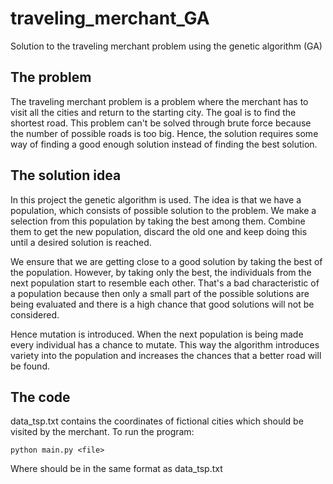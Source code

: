 # traveling_merchant_GA
Solution to the traveling merchant problem using the genetic algorithm (GA)

## The problem
The traveling merchant problem is a problem where the merchant has to visit all the cities and return to the starting city. The goal is to find the shortest road. This problem can't be solved through brute force because the number of possible roads is too big. Hence, the solution requires some way of finding a good enough solution instead of finding the best solution.

## The solution idea
In this project the genetic algorithm is used. The idea is that we have a population, which consists of possible solution to the problem. We make a selection from this population by taking the best among them. Combine them to get the new population, discard the old one and keep doing this until a desired solution is reached.

We ensure that we are getting close to a good solution by taking the best of the population. However, by taking only the best, the individuals from the next population start to resemble each other. That's a bad characteristic of a population because then only a small part of the possible solutions are being evaluated and there is a high chance that good solutions will not be considered.

Hence mutation is introduced. When the next population is being made every individual has a chance to mutate. This way the algorithm introduces variety into the population and increases the chances that a better road will be found.

## The code
data_tsp.txt contains the coordinates of fictional cities which should be visited by the merchant. To run the program:

    python main.py <file>

Where <file> should be in the same format as data_tsp.txt
